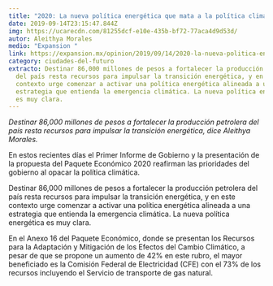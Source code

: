 ```yaml
---
title: "2020: La nueva política energética que mata a la política climática"
date: 2019-09-14T23:15:47.844Z
img: https://ucarecdn.com/81255dcf-e10e-435b-bf72-77aca4d9d53d/
autor: Aleithya Morales
medio: "Expansion "
link: https://expansion.mx/opinion/2019/09/14/2020-la-nueva-politica-energetica-que-mata-a-la-politica-climatica
category: ciudades-del-futuro
extracto: Destinar 86,000 millones de pesos a fortalecer la producción petrolera
  del país resta recursos para impulsar la transición energética, y en este
  contexto urge comenzar a activar una política energética alineada a una
  estrategia que entienda la emergencia climática. La nueva política energética
  es muy clara.
---
```

*Destinar 86,000 millones de pesos a fortalecer la producción petrolera del país resta recursos para impulsar la transición energética, dice Aleithya Morales.*

En estos recientes días el Primer Informe de Gobierno y la presentación de la propuesta del Paquete Económico 2020 reafirman las prioridades del gobierno al opacar la política climática.

Destinar 86,000 millones de pesos a fortalecer la producción petrolera del país resta recursos para impulsar la transición energética, y en este contexto urge comenzar a activar una política energética alineada a una estrategia que entienda la emergencia climática. La nueva política energética es muy clara.

En el Anexo 16 del Paquete Económico, donde se presentan los Recursos para la Adaptación y Mitigación de los Efectos del Cambio Climático, a pesar de que se propone un aumento de 42% en este rubro, el mayor beneficiado es la Comisión Federal de Electricidad (CFE) con el 73% de los recursos incluyendo el Servicio de transporte de gas natural.